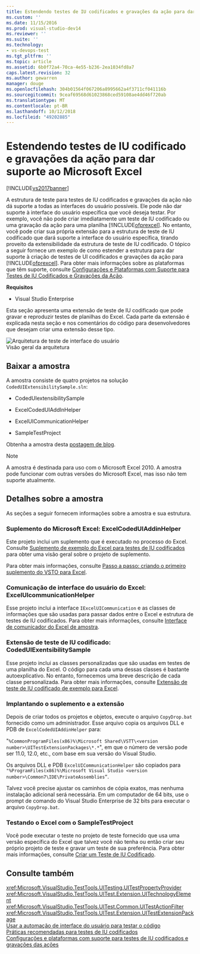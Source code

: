 ```yaml
---
title: Estendendo testes de IU codificados e gravações da ação para dar suporte ao Microsoft Excel | Microsoft Docs
ms.custom: ''
ms.date: 11/15/2016
ms.prod: visual-studio-dev14
ms.reviewer: ''
ms.suite: ''
ms.technology:
- vs-devops-test
ms.tgt_pltfrm: ''
ms.topic: article
ms.assetid: 6b0f72a4-70ca-4e55-b236-2ea1034fd8a7
caps.latest.revision: 32
ms.author: gewarren
manager: douge
ms.openlocfilehash: 304b01564f067206a8995662a4f3711cf041116b
ms.sourcegitcommit: 9ceaf69568d61023868ced59108ae4dd46f720ab
ms.translationtype: MT
ms.contentlocale: pt-BR
ms.lasthandoff: 10/12/2018
ms.locfileid: "49202885"
---
```

# <a name="extending-coded-ui-tests-and-action-recordings-to-support-microsoft-excel"></a>Estendendo testes de IU codificado e gravações da ação para dar suporte ao Microsoft Excel
[!INCLUDE[vs2017banner](../includes/vs2017banner.md)]

A estrutura de teste para testes de IU codificados e gravações da ação não dá suporte a todas as interfaces do usuário possíveis. Ele pode não dar suporte à interface do usuário específica que você deseja testar. Por exemplo, você não pode criar imediatamente um teste de IU codificado ou uma gravação da ação para uma planilha [!INCLUDE[ofprexcel](../includes/ofprexcel-md.md)]. No entanto, você pode criar sua própria extensão para a estrutura de teste de IU codificado que dará suporte a interface do usuário específica, tirando proveito da extensibilidade da estrutura de teste de IU codificado. O tópico a seguir fornece um exemplo de como estender a estrutura para dar suporte à criação de testes de UI codificados e gravações da ação para [!INCLUDE[ofprexcel](../includes/ofprexcel-md.md)]. Para obter mais informações sobre as plataformas que têm suporte, consulte [Configurações e Plataformas com Suporte para Testes de IU Codificados e Gravações da Ação](../test/supported-configurations-and-platforms-for-coded-ui-tests-and-action-recordings.md).  
  
 **Requisitos**  
  
-   Visual Studio Enterprise  
  
 Esta seção apresenta uma extensão de teste de IU codificado que pode gravar e reproduzir testes de planilhas do Excel. Cada parte da extensão é explicada nesta seção e nos comentários do código para desenvolvedores que desejam criar uma extensão desse tipo.  
  
 ![Arquitetura de teste de interface do usuário](../test/media/ui-testarch.png "UI_TestArch")  
Visão geral da arquitetura  
  
## <a name="download-the-sample"></a>Baixar a amostra  
 A amostra consiste de quatro projetos na solução `CodedUIExtensibilitySample.sln`:  
  
-   CodedUIextensibilitySample  
  
-   ExcelCodedUIAddInHelper  
  
-   ExcelUICommunicationHelper  
  
-   SampleTestProject  
  
 Obtenha a amostra desta [postagem de blog](http://go.microsoft.com/fwlink/?LinkID=185592).  
  
> [!NOTE]
>  A amostra é destinada para uso com o Microsoft Excel 2010. A amostra pode funcionar com outras versões do Microsoft Excel, mas isso não tem suporte atualmente.  
  
## <a name="details-about-the-sample"></a>Detalhes sobre a amostra  
 As seções a seguir fornecem informações sobre a amostra e sua estrutura.  
  
### <a name="microsoft-excel-add-in-excelcodeduiaddinhelper"></a>Suplemento do Microsoft Excel: ExcelCodedUIAddinHelper  
 Este projeto inclui um suplemento que é executado no processo do Excel. Consulte [Suplemento de exemplo do Excel para testes de IU codificados](../test/sample-excel-add-in-for-coded-ui-testing.md) para obter uma visão geral sobre o projeto de suplemento.  
  
 Para obter mais informações, consulte [Passo a passo: criando o primeiro suplemento do VSTO para Excel](http://msdn.microsoft.com/library/a855e2be-3ecf-4112-a7f5-ec0f7fad3b5f).  
  
### <a name="excel-ui-communication-exceluicommunicationhelper"></a>Comunicação de interface do usuário do Excel: ExcelUIcommunicationHelper  
 Esse projeto inclui a interface `IExcelUICommunication` e as classes de informações que são usadas para passar dados entre o Excel e estrutura de testes de IU codificados. Para obter mais informações, consulte [Interface de comunicador do Excel de amostra](../test/sample-excel-communicator-interface.md).  
  
### <a name="coded-ui-test-extension-codeduiexentsibilitysample"></a>Extensão de teste de IU codificado: CodedUIExentsibilitySample  
 Esse projeto inclui as classes personalizadas que são usadas em testes de uma planilha do Excel. O código para cada uma dessas classes é bastante autoexplicativo. No entanto, fornecemos uma breve descrição de cada classe personalizada. Para obter mais informações, consulte [Extensão de teste de IU codificado de exemplo para Excel](../test/sample-coded-ui-test-extension-for-excel.md).  
  
### <a name="deploying-your-add-in-and-extension"></a>Implantando o suplemento e a extensão  
 Depois de criar todos os projetos e objetos, execute o arquivo `CopyDrop.bat` fornecido como um administrador. Esse arquivo copia os arquivos DLL e PDB de `ExcelCodedUIAddinHelper` para:  
  
 "`%CommonProgramFiles(x86)%\Microsoft Shared\VSTT\<version number>\UITestExtensionPackages\*.*`", em que o número de versão pode ser 11.0, 12.0, etc., com base em sua versão do Visual Studio.  
  
 Os arquivos DLL e PDB `ExcelUICommunicationHelper` são copiados para `"%ProgramFiles(x86)%\Microsoft Visual Studio <version number>\Common7\IDE\PrivateAssemblies”`.  
  
 Talvez você precise ajustar os caminhos de cópia exatos, mas nenhuma instalação adicional será necessária. Em um computador de 64 bits, use o prompt de comando do Visual Studio Enterprise de 32 bits para executar o arquivo `CopyDrop.bat`.  
  
### <a name="testing-excel-with-the-sampletestproject"></a>Testando o Excel com o SampleTestProject  
 Você pode executar o teste no projeto de teste fornecido que usa uma versão específica do Excel que talvez você não tenha ou então criar seu próprio projeto de teste e gravar um teste de sua preferência. Para obter mais informações, consulte [Criar um Teste de IU Codificado](../test/use-ui-automation-to-test-your-code.md#VerifyingCodeUsingCUITCreate).  
  
## <a name="see-also"></a>Consulte também  
 <xref:Microsoft.VisualStudio.TestTools.UITesting.UITestPropertyProvider>   
 <xref:Microsoft.VisualStudio.TestTools.UITest.Extension.UITechnologyElement>   
 <xref:Microsoft.VisualStudio.TestTools.UITest.Common.UITestActionFilter>   
 <xref:Microsoft.VisualStudio.TestTools.UITest.Extension.UITestExtensionPackage>   
 [Usar a automação de interface do usuário para testar o código](../test/use-ui-automation-to-test-your-code.md)   
 [Práticas recomendadas para testes de IU codificados](../test/best-practices-for-coded-ui-tests.md)   
 [Configurações e plataformas com suporte para testes de IU codificados e gravações das ações](../test/supported-configurations-and-platforms-for-coded-ui-tests-and-action-recordings.md)



